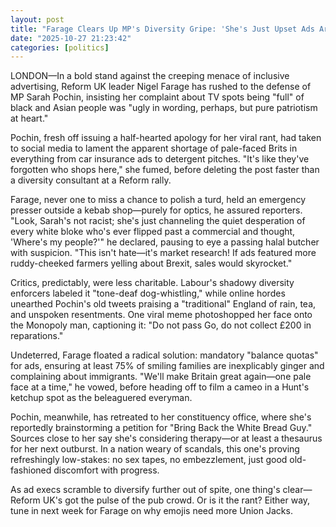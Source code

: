 ```yaml
---
layout: post
title: "Farage Clears Up MP's Diversity Gripe: 'She's Just Upset Ads Are Finally Representative Of Britain'"
date: "2025-10-27 21:23:42"
categories: [politics]
---
```

LONDON—In a bold stand against the creeping menace of inclusive advertising, Reform UK leader Nigel Farage has rushed to the defense of MP Sarah Pochin, insisting her complaint about TV spots being "full" of black and Asian people was "ugly in wording, perhaps, but pure patriotism at heart."

Pochin, fresh off issuing a half-hearted apology for her viral rant, had taken to social media to lament the apparent shortage of pale-faced Brits in everything from car insurance ads to detergent pitches. "It's like they've forgotten who shops here," she fumed, before deleting the post faster than a diversity consultant at a Reform rally.

Farage, never one to miss a chance to polish a turd, held an emergency presser outside a kebab shop—purely for optics, he assured reporters. "Look, Sarah's not racist; she's just channeling the quiet desperation of every white bloke who's ever flipped past a commercial and thought, 'Where's my people?'" he declared, pausing to eye a passing halal butcher with suspicion. "This isn't hate—it's market research! If ads featured more ruddy-cheeked farmers yelling about Brexit, sales would skyrocket."

Critics, predictably, were less charitable. Labour's shadowy diversity enforcers labeled it "tone-deaf dog-whistling," while online hordes unearthed Pochin's old tweets praising a "traditional" England of rain, tea, and unspoken resentments. One viral meme photoshopped her face onto the Monopoly man, captioning it: "Do not pass Go, do not collect £200 in reparations."

Undeterred, Farage floated a radical solution: mandatory "balance quotas" for ads, ensuring at least 75% of smiling families are inexplicably ginger and complaining about immigrants. "We'll make Britain great again—one pale face at a time," he vowed, before heading off to film a cameo in a Hunt's ketchup spot as the beleaguered everyman.

Pochin, meanwhile, has retreated to her constituency office, where she's reportedly brainstorming a petition for "Bring Back the White Bread Guy." Sources close to her say she's considering therapy—or at least a thesaurus for her next outburst. In a nation weary of scandals, this one's proving refreshingly low-stakes: no sex tapes, no embezzlement, just good old-fashioned discomfort with progress.

As ad execs scramble to diversify further out of spite, one thing's clear—Reform UK's got the pulse of the pub crowd. Or is it the rant? Either way, tune in next week for Farage on why emojis need more Union Jacks.